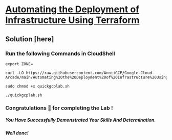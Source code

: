 # [Automating the Deployment of Infrastructure Using Terraform ](https://www.cloudskillsboost.google/focuses/19098?parent=catalog)

## Solution [here] 

### Run the following Commands in CloudShell
```
export ZONE=
```
```
curl -LO https://raw.githubusercontent.com/AnniiGCP/Google-Cloud-Arcade/main/Automating%20the%20Deployment%20of%20Infrastructure%20Using%20Terraform/quickgcplab.sh

sudo chmod +x quickgcplab.sh

./quickgcplab.sh
```

### Congratulations 🎉 for completing the Lab !

##### *You Have Successfully Demonstrated Your Skills And Determination.*

#### *Well done!*

 

 
